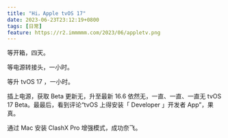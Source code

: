 ```yaml
---
title: "Hi，Apple tvOS 17"
date: 2023-06-23T23:12:19+0800
tags: [日常]
feature: https://r2.immmmm.com/2023/06/appletv.png
---
```


等开箱，四天。

等电源转接头，一小时。

等升 tvOS 17 ，一小时。

<!--more-->

插上电源，获取 Beta 更新无，升至最新 16.6 依然无，一直、一直、一直无 tvOS 17 Beta。最最后，看到评论“tvOS 上得安装「 Developer 」开发者 App”，果真。

通过 Mac 安装 ClashX Pro 增强模式，成功奈飞。





